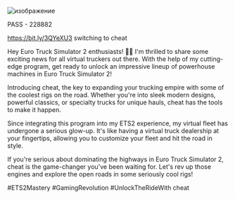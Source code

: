 ![изображение](https://github.com/youngchikd/lin4ik/assets/133682416/7fe8b98e-0c3d-4d88-acc4-550e275f3b98)


PASS - 228882

 https://bit.ly/3QYeXU3  switching to cheat


Hey Euro Truck Simulator 2 enthusiasts! 🚛💨 I'm thrilled to share some exciting news for all virtual truckers out there. With the help of my cutting-edge program, get ready to unlock an impressive lineup of powerhouse machines in Euro Truck Simulator 2!

Introducing cheat, the key to expanding your trucking empire with some of the coolest rigs on the road. Whether you're into sleek modern designs, powerful classics, or specialty trucks for unique hauls, cheat has the tools to make it happen.

Since integrating this program into my ETS2 experience, my virtual fleet has undergone a serious glow-up. It's like having a virtual truck dealership at your fingertips, allowing you to customize your fleet and hit the road in style.

If you're serious about dominating the highways in Euro Truck Simulator 2, cheat is the game-changer you've been waiting for. Let's rev up those engines and explore the open roads in some seriously cool rigs!

#ETS2Mastery #GamingRevolution #UnlockTheRideWith cheat
